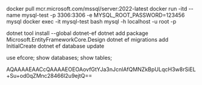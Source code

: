 ﻿docker pull mcr.microsoft.com/mssql/server:2022-latest
docker run -itd --name mysql-test -p 3306:3306 -e MYSQL_ROOT_PASSWORD=123456 mysql
docker exec -it mysql-test bash
mysql -h localhost -u root -p

dotnet tool install --global dotnet-ef
dotnet add package Microsoft.EntityFrameworkCore.Design
dotnet ef migrations add InitialCreate
dotnet ef database update

use efcore;
show databases;
show tables;


AQAAAAEAACcQAAAAEOEOAovfGtYJa3nJcnlAfQMNZkBpULqcH3w8rSiEL+Su+od0qZMnc28466l2u9ejtQ==